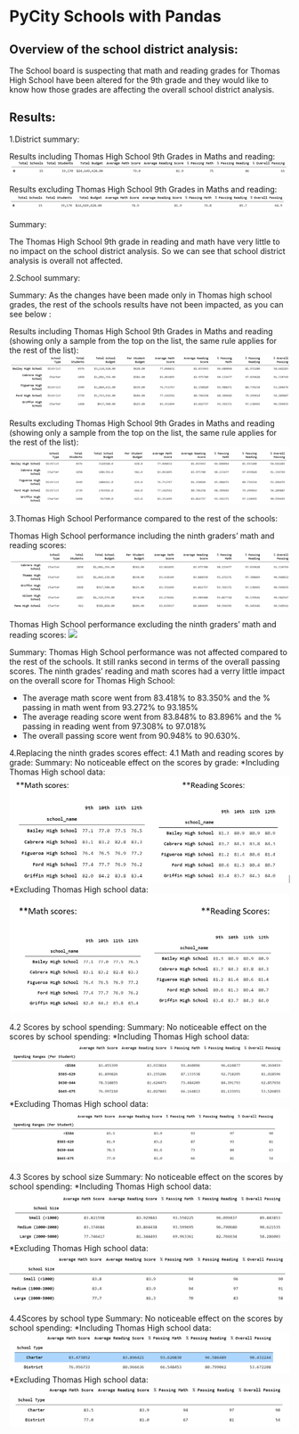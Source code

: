 # PyCity Schools with Pandas

## Overview of the school district analysis:

The School board is suspecting that math and reading grades for Thomas High School have been altered for the 9th grade and they would like to know how those grades are affecting the overall school district analysis. 


## Results: 

1.District summary:

Results including Thomas High School 9th Grades in Maths and reading:
![](district_summary_incl.png) 

Results excluding Thomas High School 9th Grades in Maths and reading: 
![](district_summary_excl.png) 

Summary:

The Thomas High School 9th grade in reading and math have very little to no impact on the school district analysis. So we can see that school district analysis is overall not affected.  


2.School summary:

Summary: As the changes have been made only in Thomas high school grades, the rest of the schools results have not been impacted, as you can see below :

Results including Thomas High School 9th Grades in Maths and reading (showing only a sample from the top on the list, the same rule applies for the rest of the list):
![](school_summary_incl.png)  

Results excluding Thomas High School 9th Grades in Maths and reading (showing only a sample from the top on the list, the same rule applies for the rest of the list):
![](school_summary_excl.png)  


3.Thomas High School Performance compared to the rest of the schools:

Thomas High School performance including the ninth graders’ math and reading scores:
![](Thomas_Performance_incl.png) 
  
Thomas High School performance excluding the ninth graders’ math and reading scores:
![](Thomas_Performance_excl.png)

Summary:
Thomas High School performance was not affected compared to the rest of the schools. It still ranks second in terms of the overall passing scores.
The ninth grades’ reading and math scores had a verry little impact on the overall score for Thomas High School:
* The average math score went from 83.418% to 83.350% and the % passing in math went from 93.272% to 93.185%
* The average reading score went from 83.848% to 83.896% and the % passing in reading went from 97.308% to 97.018%
* The overall passing score went from 90.948% to 90.630%.

4.Replacing the ninth grades scores effect:
4.1 Math and reading scores by grade:
Summary: No noticeable effect on the scores by grade:
*Including Thomas High school data:
![](by_grade_incl.png) 
*Excluding Thomas High school data:
![](by_grade_excl.png) 

4.2 Scores by school spending:
Summary: No noticeable effect on the scores by school spending:
*Including Thomas High school data:
![](by_spending_incl.png)  
*Excluding Thomas High school data:
![](by_spending_excl.png)  

4.3 Scores by school size
Summary: No noticeable effect on the scores by school spending:
*Including Thomas High school data:
![](by_size_incl.png) 
*Excluding Thomas High school data:
![](by_size_excl.png) 

4.4Scores by school type
Summary: No noticeable effect on the scores by school spending:
*Including Thomas High school data:
![](by_type_incl.png)  
*Excluding Thomas High school data:
![](by_type_excl.png)  

